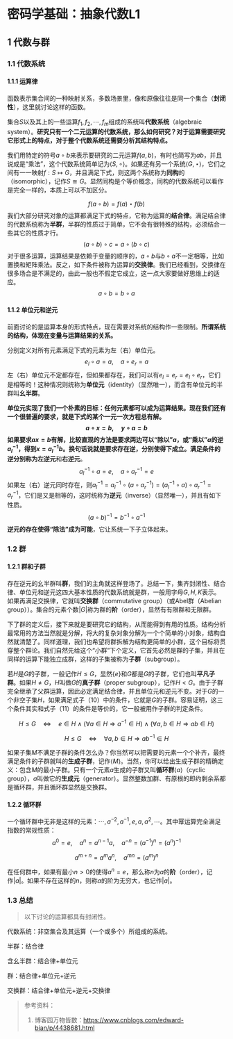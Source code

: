 # 密码学基础：抽象代数L1

## 1 代数与群

### 1.1 代数系统

#### 1.1.1 运算律

函数表示集合间的一种映射关系，多数场景里，像和原像往往是同一个集合（**封闭性**），这里就讨论这样的函数。

集合$S$以及其上的一些运算$f_1,f_2,\cdots,f_m$组成的系统叫**代数系统**（algebraic system）。**研究只有一个二元运算的代数系统，那么如何研究？对于运算需要研究它形式上的特点，对于整个代数系统还需要分析其结构特点。**

我们用特定的符号$a\circ b$来表示要研究的二元运算$f(a,b)$，有时也简写为$ab$，并且说成是“乘法”，这个代数系统简单记为$\langle S,\circ\rangle$。如果还有另一个系统$\langle G,\star\rangle$，它们之间有一一映射$f:S\mapsto G$，并且满足下式，则这两个系统称为**同构**的（isomorphic），记作$S\cong G$。显然同构是个等价概念，同构的代数系统可以看作是完全一样的，本质上可以不加区分。

$$
f(a\circ b)=f(a)\star f(b)
$$
我们大部分研究对象的运算都满足下式的特点，它称为运算的**结合律**。满足结合律的代数系统称为**半群**，半群的性质过于简单，它不会有很特殊的结构，必须结合一些其它的性质才行。
$$
(a\circ b)\circ c=a\circ(b\circ c)
$$
对于很多运算，运算结果是依赖于变量的顺序的，$a\circ b$与$b\circ a$不一定相等，比如置换和矩阵乘法。反之，如下条件被称为运算的**交换律**。我们已经看到，交换律在很多场合是不满足的，由此一般也不假定它成立，这一点大家要做好思维上的适应。
$$
a\circ b=b\circ a
$$

#### 1.1.2 单位元和逆元

前面讨论的是运算本身的形式特点，现在需要对系统的结构作一些限制。**所谓系统的结构，体现在变量与运算结果的关系。**

分别定义对所有元素满足下式的元素为左（右）单位元。
$$
e_l\circ a=a,\quad a\circ e_r=a
$$
左（右）单位元不定都存在，但如果都存在，我们可以有$e_l=e_r=e_l\circ e_r$，它们是相等的！这种情况则统称为**单位元**（identity）（显然唯一），而含有单位元的半群叫**幺半群**。

**单位元实现了我们一个朴素的目标：任何元素都可以成为运算结果。**现在我们还有一个很普遍的要求，就是下式的某个一元一次方程总有解。
$$
a\circ x=b,\quad y\circ a=b
$$
如果要求$ax=b$有解，比较直观的方法是要求两边可以“除以”$a$，或“乘以”$a$的逆$a_l^{-1}$，得到$x=a_l^{-1}b$。换句话说就是要求存在逆，分别使得下成立。满足条件的逆分别称为**左逆元**和**右逆元**。
$$
a_l^{-1}\circ a=e,\quad a\circ a_r^{-1}=e
$$
如果左（右）逆元同时存在，则$a_l^{-1}=a_l^{-1}\circ(a\circ a_r^{-1})=(a_l^{-1}\circ a)\circ a_r^{-1}=a_r^{-1}$，它们是又是相等的，这时统称为**逆元**（inverse）（显然唯一），并且有如下性质。
$$
(a\circ b)^{-1}=b^{-1}\circ a^{-1}
$$
**逆元的存在使得“除法”成为可能**，它让系统一下子立体起来。

### 1.2 群

#### 1.2.1 群和子群

存在逆元的幺半群叫**群**，我们的主角就这样登场了。总结一下，集齐封闭性、结合律、单位元和逆元这四大基本性质的代数系统就是群，一般用字母$G,H,K$表示。如果再满足交换律，它就叫**交换群**（commutative group）（或Abel群（Abelian group））。集合的元素个数$|G|$称为群的**阶**（order），显然有有限群和无限群。

下了群的定义后，接下来就是要研究它的结构，从而能得到有用的性质。结构分析最常用的方法当然就是分解，将大的复杂对象分解为一个个简单的小对象，结构自然就清楚了。同样道理，我们也希望将群拆解为结构更简单的小群，这个目标将贯穿整个群论。我们自然先给这个“小群”下个定义，它首先必然是群的子集，并且在同样的运算下能独立成群，这样的子集被称为**子群**（subgroup）。

若$H$是$G$的子群，一般记作$H\leqslant G$，显然$\{e\}$和$G$都是$G$的子群，它们也叫**平凡子群**。如果$H\neq G$，$H$叫做$G$的**真子群**（proper subgroup），记作$H<G$。由于子群完全继承了父群运算，因此必定满足结合律，并且单位元和逆元不变。对于$G$的一个非空子集$H$，如果满足式子（10）中的条件，它就是$G$的子群。容易证明，这三个条件其实和式子（11）的条件是等价的，它一般被用作子群的判定条件。

$$
H\leqslant G\quad\Leftrightarrow\quad e\in H\:\wedge\:(\forall a\in H\Rightarrow a^{-1}\in H)\:\wedge\:(\forall a,b\in H\Rightarrow ab\in H)\tag{10}
$$

$$
H\leqslant G\quad\Leftrightarrow\quad\forall a,b\in H\Rightarrow ab^{-1}\in H\tag{11}
$$

如果子集$M$不满足子群的条件怎么办？你当然可以把需要的元素一个个补齐，最终满足条件的子群就叫的**生成子群**，记作$\langle M\rangle$。当然，你可以给出生成子群的精确定义：包含$M$的最小子群。只有一个元素$a$生成的子群又叫**循环群**$\langle a\rangle$（cyclic group），$a$叫做它的**生成元**（generator）。显然整数加群、有原根的即约剩余系都是循环群，并且循环群显然是交换群。

#### 1.2.2 循环群

一个循环群中无非是这样的元素：$\cdots,a^{-2},a^{-1},e,a,a^2,\cdots$。其中幂运算完全满足指数的常规性质：
$$
a^0=e,\quad  a^n=a^{n-1}a,\quad  a^{-n}=(a^{-1})^n=(a^n)^{-1}\tag{12}
$$

$$
a^{m+n}=a^ma^n,\quad a^{mn}=(a^m)^n\tag{13}
$$

在任何群中，如果有最小$n>0$的使得$a^n=e$，那么称$n$为$a$的**阶**（order），记作$|a|$。如果不存在这样的$n$，则称$a$的阶为无穷大，也记作$|a|$。

### 1.3 总结

> 以下讨论的运算都具有封闭性。

代数系统：非空集合及其运算（一个或多个）所组成的系统。

半群：结合律

含幺半群：结合律+单位元

群：结合律+单位元+逆元

交换群：结合律+单位元+逆元+交换律







> 参考资料：
>
> 1. 博客园万物皆数：https://www.cnblogs.com/edward-bian/p/4438681.html